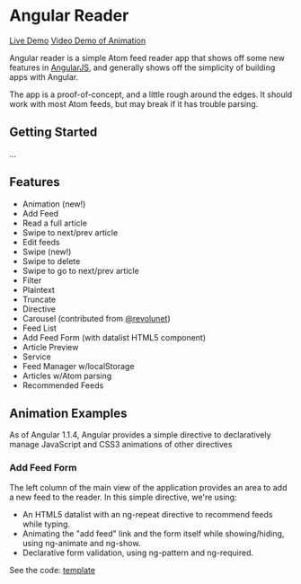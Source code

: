 # Angular Reader

[Live Demo](http://jeffbcross.github.io/ngswipe-demo/app/)
[Video Demo of Animation](https://plus.google.com/115279700532270609876/posts/L9q6HFFdrgj)

Angular reader is a simple Atom feed reader app that shows off some new features in [AngularJS](http://www.angularjs.org), and generally shows off the simplicity of building apps with Angular.

The app is a proof-of-concept, and a little rough around the edges. It should work with most Atom feeds, but may break if it has trouble parsing.

## Getting Started
...

## Features

 * Animation (new!)
  * Add Feed
  * Read a full article
  * Swipe to next/prev article
  * Edit feeds
 * Swipe (new!)
  * Swipe to delete
  * Swipe to go to next/prev article
 * Filter
  * Plaintext
  * Truncate
 * Directive
  * Carousel (contributed from [@revolunet](https://github.com/revolunet/angular-carousel))
  * Feed List
  * Add Feed Form (with datalist HTML5 component)
  * Article Preview
 * Service
  * Feed Manager w/localStorage
  * Articles w/Atom parsing
  * Recommended Feeds

## Animation Examples
As of Angular 1.1.4, Angular provides a simple directive to declaratively manage JavaScript and CSS3 animations of other directives 

### Add Feed Form
The left column of the main view of the application provides an area to add a new feed to the reader. In this simple directive, we're using:

 * An HTML5 datalist with an ng-repeat directive to recommend feeds while typing.
 * Animating the "add feed" link and the form itself while showing/hiding, using ng-animate and ng-show.
 * Declarative form validation, using ng-pattern and ng-required.

See the code: [template](https://github.com/jeffbcross/ngswipe-demo/blob/master/app/views/io-add-feed-form.html)


